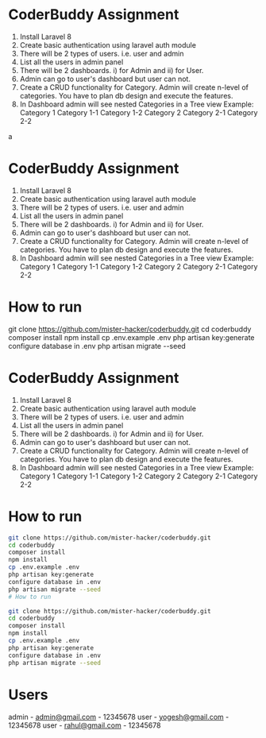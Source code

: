 
# CoderBuddy Assignment
1) Install Laravel 8
2) Create basic authentication using laravel auth module
3) There will be 2 types of users. i.e. user and admin
4) List all the users in admin panel
5) There will be 2 dashboards. i) for Admin and ii) for User.
6) Admin can go to user's dashboard but user can not.
7) Create a CRUD functionality for Category. Admin will create n-level of categories. You have to plan db design and execute the features.
8) In Dashboard admin will see nested Categories in a Tree view
    Example:
        Category 1
            Category 1-1
            Category 1-2
        Category 2
            Category 2-1
            Category 2-2

a
# CoderBuddy Assignment
1) Install Laravel 8
2) Create basic authentication using laravel auth module
3) There will be 2 types of users. i.e. user and admin
4) List all the users in admin panel
5) There will be 2 dashboards. i) for Admin and ii) for User.
6) Admin can go to user's dashboard but user can not.
7) Create a CRUD functionality for Category. Admin will create n-level of categories. You have to plan db design and execute the features.
8) In Dashboard admin will see nested Categories in a Tree view
    Example:
        Category 1
            Category 1-1
            Category 1-2
        Category 2
            Category 2-1
            Category 2-2


# How to run

git clone https://github.com/mister-hacker/coderbuddy.git
cd coderbuddy
composer install
npm install
cp .env.example .env
php artisan key:generate
configure database in .env
php artisan migrate --seed


# CoderBuddy Assignment
1) Install Laravel 8
2) Create basic authentication using laravel auth module
3) There will be 2 types of users. i.e. user and admin
4) List all the users in admin panel
5) There will be 2 dashboards. i) for Admin and ii) for User.
6) Admin can go to user's dashboard but user can not.
7) Create a CRUD functionality for Category. Admin will create n-level of categories. You have to plan db design and execute the features.
8) In Dashboard admin will see nested Categories in a Tree view
    Example:
        Category 1
            Category 1-1
            Category 1-2
        Category 2
            Category 2-1
            Category 2-2


# How to run




```bash
git clone https://github.com/mister-hacker/coderbuddy.git
cd coderbuddy
composer install
npm install
cp .env.example .env
php artisan key:generate
configure database in .env
php artisan migrate --seed
# How to run

git clone https://github.com/mister-hacker/coderbuddy.git
cd coderbuddy
composer install
npm install
cp .env.example .env
php artisan key:generate
configure database in .env
php artisan migrate --seed


```
# Users 

admin - admin@gmail.com - 12345678
user - yogesh@gmail.com - 12345678
user - rahul@gmail.com - 12345678

